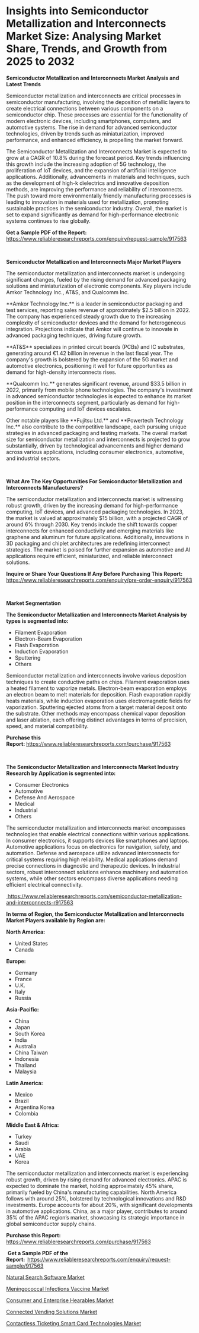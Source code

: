 <p><h1>Insights into Semiconductor Metallization and Interconnects Market Size: Analysing Market Share, Trends, and Growth from 2025 to 2032</h1></p><p><strong>Semiconductor Metallization and Interconnects Market Analysis and Latest Trends</strong></p>
<p><p>Semiconductor metallization and interconnects are critical processes in semiconductor manufacturing, involving the deposition of metallic layers to create electrical connections between various components on a semiconductor chip. These processes are essential for the functionality of modern electronic devices, including smartphones, computers, and automotive systems. The rise in demand for advanced semiconductor technologies, driven by trends such as miniaturization, improved performance, and enhanced efficiency, is propelling the market forward.</p><p>The Semiconductor Metallization and Interconnects Market is expected to grow at a CAGR of 10.8% during the forecast period. Key trends influencing this growth include the increasing adoption of 5G technology, the proliferation of IoT devices, and the expansion of artificial intelligence applications. Additionally, advancements in materials and techniques, such as the development of high-k dielectrics and innovative deposition methods, are improving the performance and reliability of interconnects. The push toward more environmentally friendly manufacturing processes is leading to innovation in materials used for metallization, promoting sustainable practices in the semiconductor industry. Overall, the market is set to expand significantly as demand for high-performance electronic systems continues to rise globally.</p></p>
<p><strong>Get a Sample PDF of the Report:&nbsp;</strong> <a href="https://www.reliableresearchreports.com/enquiry/request-sample/917563?utm_campaign=31&utm_medium=2&utm_source=Github&utm_content=ia&utm_term=07032025&utm_id=semiconductor-metallization-and-interconnects">https://www.reliableresearchreports.com/enquiry/request-sample/917563</a></p>
<p>&nbsp;</p>
<p><strong>Semiconductor Metallization and Interconnects Major Market Players</strong></p>
<p><p>The semiconductor metallization and interconnects market is undergoing significant changes, fueled by the rising demand for advanced packaging solutions and miniaturization of electronic components. Key players include Amkor Technology Inc., AT&S, and Qualcomm Inc.</p><p>**Amkor Technology Inc.** is a leader in semiconductor packaging and test services, reporting sales revenue of approximately $2.5 billion in 2022. The company has experienced steady growth due to the increasing complexity of semiconductor devices and the demand for heterogeneous integration. Projections indicate that Amkor will continue to innovate in advanced packaging techniques, driving future growth.</p><p>**AT&S** specializes in printed circuit boards (PCBs) and IC substrates, generating around €1.42 billion in revenue in the last fiscal year. The company's growth is bolstered by the expansion of the 5G market and automotive electronics, positioning it well for future opportunities as demand for high-density interconnects rises.</p><p>**Qualcomm Inc.** generates significant revenue, around $33.5 billion in 2022, primarily from mobile phone technologies. The company's investment in advanced semiconductor technologies is expected to enhance its market position in the interconnects segment, particularly as demand for high-performance computing and IoT devices escalates.</p><p>Other notable players like **Fujitsu Ltd.** and **Powertech Technology Inc.** also contribute to the competitive landscape, each pursuing unique strategies in advanced packaging and testing markets. The overall market size for semiconductor metallization and interconnects is projected to grow substantially, driven by technological advancements and higher demand across various applications, including consumer electronics, automotive, and industrial sectors.</p></p>
<p>&nbsp;</p>
<p><strong>What Are The Key Opportunities For Semiconductor Metallization and Interconnects Manufacturers?</strong></p>
<p><p>The semiconductor metallization and interconnects market is witnessing robust growth, driven by the increasing demand for high-performance computing, IoT devices, and advanced packaging technologies. In 2023, the market is valued at approximately $15 billion, with a projected CAGR of around 6% through 2030. Key trends include the shift towards copper interconnects for enhanced conductivity and emerging materials like graphene and aluminum for future applications. Additionally, innovations in 3D packaging and chiplet architectures are redefining interconnect strategies. The market is poised for further expansion as automotive and AI applications require efficient, miniaturized, and reliable interconnect solutions.</p></p>
<p><strong>Inquire or Share Your Questions If Any Before Purchasing This Report:</strong> <a href="https://www.reliableresearchreports.com/enquiry/pre-order-enquiry/917563?utm_campaign=31&utm_medium=2&utm_source=Github&utm_content=ia&utm_term=07032025&utm_id=semiconductor-metallization-and-interconnects">https://www.reliableresearchreports.com/enquiry/pre-order-enquiry/917563</a></p>
<p>&nbsp;</p>
<p><strong>Market Segmentation</strong></p>
<p><strong>The Semiconductor Metallization and Interconnects Market Analysis by types is segmented into:</strong></p>
<p><ul><li>Filament Evaporation</li><li>Electron-Beam Evaporation</li><li>Flash Evaporation</li><li>Induction Evaporation</li><li>Sputtering</li><li>Others</li></ul></p>
<p><p>Semiconductor metallization and interconnects involve various deposition techniques to create conductive paths on chips. Filament evaporation uses a heated filament to vaporize metals. Electron-beam evaporation employs an electron beam to melt materials for deposition. Flash evaporation rapidly heats materials, while induction evaporation uses electromagnetic fields for vaporization. Sputtering ejected atoms from a target material deposit onto the substrate. Other methods may encompass chemical vapor deposition and laser ablation, each offering distinct advantages in terms of precision, speed, and material compatibility.</p></p>
<p><strong>Purchase this Report:&nbsp;</strong><a href="https://www.reliableresearchreports.com/purchase/917563?utm_campaign=31&utm_medium=2&utm_source=Github&utm_content=ia&utm_term=07032025&utm_id=semiconductor-metallization-and-interconnects">https://www.reliableresearchreports.com/purchase/917563</a></p>
<p>&nbsp;</p>
<p><strong>The Semiconductor Metallization and Interconnects Market Industry Research by Application is segmented into:</strong></p>
<p><ul><li>Consumer Electronics</li><li>Automotive</li><li>Defense And Aerospace</li><li>Medical</li><li>Industrial</li><li>Others</li></ul></p>
<p><p>The semiconductor metallization and interconnects market encompasses technologies that enable electrical connections within various applications. In consumer electronics, it supports devices like smartphones and laptops. Automotive applications focus on electronics for navigation, safety, and automation. Defense and aerospace utilize advanced interconnects for critical systems requiring high reliability. Medical applications demand precise connections in diagnostic and therapeutic devices. In industrial sectors, robust interconnect solutions enhance machinery and automation systems, while other sectors encompass diverse applications needing efficient electrical connectivity.</p></p>
<p><a href="https://www.reliableresearchreports.com/semiconductor-metallization-and-interconnects-r917563?utm_campaign=31&utm_medium=2&utm_source=Github&utm_content=ia&utm_term=07032025&utm_id=semiconductor-metallization-and-interconnects">&nbsp;https://www.reliableresearchreports.com/semiconductor-metallization-and-interconnects-r917563</a></p>
<p><strong>In terms of Region, the Semiconductor Metallization and Interconnects Market Players available by Region are:</strong></p>
<p>
    <p> <strong> North America: </strong>
        <ul>
            <li>United States</li>
            <li>Canada</li>
        </ul>
        </p> 
    <p> <strong> Europe: </strong>
        <ul>
            <li>Germany</li>
            <li>France</li>
            <li>U.K.</li>
            <li>Italy</li>
            <li>Russia</li>
        </ul>
        </p> 
    <p> <strong> Asia-Pacific: </strong>
        <ul>
            <li>China</li>
            <li>Japan</li>
            <li>South Korea</li>
            <li>India</li>
            <li>Australia</li>
            <li>China Taiwan</li>
            <li>Indonesia</li>
            <li>Thailand</li>
            <li>Malaysia</li>
        </ul>
        </p> 
    <p> <strong> Latin America: </strong>
        <ul>
            <li>Mexico</li>
            <li>Brazil</li>
            <li>Argentina Korea</li>
            <li>Colombia</li>
        </ul>
        </p> 
    <p> <strong> Middle East & Africa: </strong>
        <ul>
            <li>Turkey</li>
            <li>Saudi</li>
            <li>Arabia</li>
            <li>UAE</li>
            <li>Korea</li>
        </ul>
    </p>
    </p>
<p><p>The semiconductor metallization and interconnects market is experiencing robust growth, driven by rising demand for advanced electronics. APAC is expected to dominate the market, holding approximately 45% share, primarily fueled by China's manufacturing capabilities. North America follows with around 25%, bolstered by technological innovations and R&D investments. Europe accounts for about 20%, with significant developments in automotive applications. China, as a major player, contributes to around 35% of the APAC region’s market, showcasing its strategic importance in global semiconductor supply chains.</p></p>
<p><strong>Purchase this Report: </strong><a href="https://www.reliableresearchreports.com/purchase/917563?utm_campaign=31&utm_medium=2&utm_source=Github&utm_content=ia&utm_term=07032025&utm_id=semiconductor-metallization-and-interconnects">https://www.reliableresearchreports.com/purchase/917563</a></p>
<p>&nbsp;<strong>Get a Sample PDF of the Report:&nbsp;&nbsp;</strong><a href="https://www.reliableresearchreports.com/enquiry/request-sample/917563?utm_campaign=31&utm_medium=2&utm_source=Github&utm_content=ia&utm_term=07032025&utm_id=semiconductor-metallization-and-interconnects">https://www.reliableresearchreports.com/enquiry/request-sample/917563</a></p>
<p><strong></strong></p>
<p><p><a href="https://github.com/hamremunazm4/Market-Research-Report-List-1/blob/main/natural-search-software-market.md?utm_campaign=31&utm_medium=2&utm_source=Github&utm_content=ia&utm_term=07032025&utm_id=semiconductor-metallization-and-interconnects">Natural Search Software Market</a></p><p><a href="https://github.com/jhoonatsev/Market-Research-Report-List-1/blob/main/meningococcal-infections-vaccine-market.md?utm_campaign=31&utm_medium=2&utm_source=Github&utm_content=ia&utm_term=07032025&utm_id=semiconductor-metallization-and-interconnects">Meningococcal Infections Vaccine Market</a></p><p><a href="https://github.com/godutetraeva/Market-Research-Report-List-1/blob/main/consumer-and-enterprise-hearables-market.md?utm_campaign=31&utm_medium=2&utm_source=Github&utm_content=ia&utm_term=07032025&utm_id=semiconductor-metallization-and-interconnects">Consumer and Enterprise Hearables Market</a></p><p><a href="https://github.com/kirstejuvet/Market-Research-Report-List-1/blob/main/connected-vending-solutions-market.md?utm_campaign=31&utm_medium=2&utm_source=Github&utm_content=ia&utm_term=07032025&utm_id=semiconductor-metallization-and-interconnects">Connected Vending Solutions Market</a></p><p><a href="https://github.com/trossdushi7u/Market-Research-Report-List-1/blob/main/contactless-ticketing-smart-card-technologies-market.md?utm_campaign=31&utm_medium=2&utm_source=Github&utm_content=ia&utm_term=07032025&utm_id=semiconductor-metallization-and-interconnects">Contactless Ticketing Smart Card Technologies Market</a></p></p>